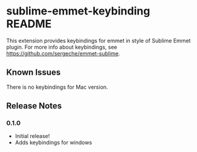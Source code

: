 # sublime-emmet-keybinding README

This extension provides keybindings for emmet in style of Sublime Emmet plugin. For more info about keybindings, see https://github.com/sergeche/emmet-sublime.

## Known Issues

There is no keybindings for Mac version.

## Release Notes

### 0.1.0

- Initial release!
- Adds keybindings for windows